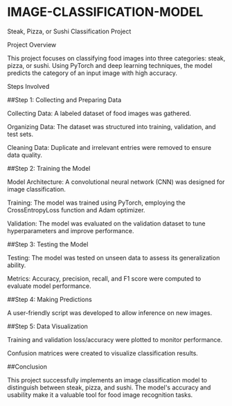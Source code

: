# IMAGE-CLASSIFICATION-MODEL

Steak, Pizza, or Sushi Classification Project

Project Overview

This project focuses on classifying food images into three categories: steak, pizza, or sushi. Using PyTorch and deep learning techniques, the model predicts the category of an input image with high accuracy.

Steps Involved

##Step 1: Collecting and Preparing Data

Collecting Data: A labeled dataset of food images was gathered.

Organizing Data: The dataset was structured into training, validation, and test sets.

Cleaning Data: Duplicate and irrelevant entries were removed to ensure data quality.

##Step 2: Training the Model

Model Architecture: A convolutional neural network (CNN) was designed for image classification.

Training: The model was trained using PyTorch, employing the CrossEntropyLoss function and Adam optimizer.

Validation: The model was evaluated on the validation dataset to tune hyperparameters and improve performance.

##Step 3: Testing the Model

Testing: The model was tested on unseen data to assess its generalization ability.

Metrics: Accuracy, precision, recall, and F1 score were computed to evaluate model performance.

##Step 4: Making Predictions

A user-friendly script was developed to allow inference on new images.

##Step 5: Data Visualization

Training and validation loss/accuracy were plotted to monitor performance.

Confusion matrices were created to visualize classification results.

##Conclusion

This project successfully implements an image classification model to distinguish between steak, pizza, and sushi. The model's accuracy and usability make it a valuable tool for food image recognition tasks.

